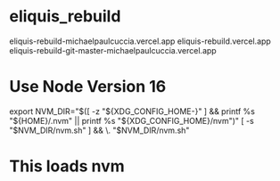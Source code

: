 # eliquis_rebuild

eliquis-rebuild-michaelpaulcuccia.vercel.app
eliquis-rebuild.vercel.app
eliquis-rebuild-git-master-michaelpaulcuccia.vercel.app

# Use Node Version 16
export NVM_DIR="$([ -z "${XDG_CONFIG_HOME-}" ] && printf %s "${HOME}/.nvm" || printf %s "${XDG_CONFIG_HOME}/nvm")"
[ -s "$NVM_DIR/nvm.sh" ] && \. "$NVM_DIR/nvm.sh" 
# This loads nvm